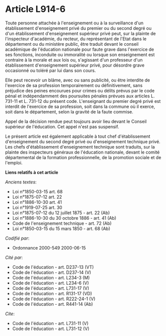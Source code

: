 # Article L914-6

Toute personne attachée à l'enseignement ou à la surveillance d'un établissement d'enseignement privé du premier ou du second
degré ou d'un établissement d'enseignement supérieur privé peut, sur la plainte de l'inspecteur d'académie, du recteur, du
représentant de l'Etat dans le département ou du ministère public, être traduit devant le conseil académique de l'éducation
nationale pour faute grave dans l'exercice de ses fonctions, inconduite ou immoralité ou lorsque son enseignement est
contraire à la morale et aux lois ou, s'agissant d'un professeur d'un établissement d'enseignement supérieur privé, pour
désordre grave occasionné ou toléré par lui dans son cours.

Elle peut recevoir un blâme, avec ou sans publicité, ou être interdite de l'exercice de sa profession temporairement ou
définitivement, sans préjudice des peines encourues pour crimes ou délits prévus par le code pénal et indépendamment des
poursuites pénales prévues aux articles L. 731-11 et L. 731-12 du présent code. L'enseignant du premier degré privé est
interdit de l'exercice de sa profession, soit dans la commune où il exerce, soit dans le département, selon la gravité de la
faute commise.

Appel de la décision rendue peut toujours avoir lieu devant le Conseil supérieur de l'éducation. Cet appel n'est pas
suspensif.

Le présent article est également applicable à tout chef d'établissement d'enseignement du second degré privé ou
d'enseignement technique privé. Les chefs d'établissement d'enseignement technique sont traduits, sur la plainte des
inspecteurs généraux de l'éducation nationale, devant le comité départemental de la formation professionnelle, de la
promotion sociale et de l'emploi.

**Liens relatifs à cet article**

_Anciens textes_:

  - Loi n°1850-03-15 art. 68
  - Loi n°1875-07-12 art. 22
  - Loi n°1886-10-30 art. 41
  - Loi n°1919-07-25 art. 30
  - Loi n°1875-07-12 du 12 juillet 1875 - art. 22 (Ab)
  - Loi n°1886-10-30 du 30 octobre 1886 - art. 41 (Ab)
  - Code de l'enseignement technique - art. 72 (Ab)
  - Loi n°1850-03-15 du 15 mars 1850 - art. 68 (Ab)

_Codifié par_:

  - Ordonnance 2000-549 2000-06-15

_Cité par_:

  - Code de l'éducation - art. D237-13 (VT)
  - Code de l'éducation - art. D237-14 (V)
  - Code de l'éducation - art. L234-3 (M)
  - Code de l'éducation - art. L234-6 (V)
  - Code de l'éducation - art. L731-17 (V)
  - Code de l'éducation - art. R131-17 (VD)
  - Code de l'éducation - art. R222-24-1 (V)
  - Code de l'éducation - art. R441-14 (Ab)

_Cite_:

  - Code de l'éducation - art. L731-11 (V)
  - Code de l'éducation - art. L731-12 (V)
